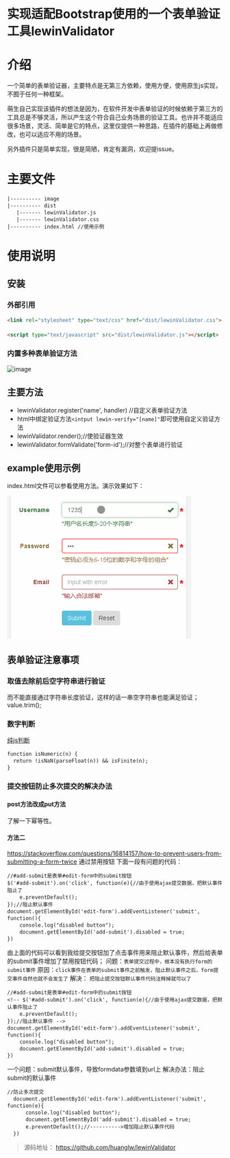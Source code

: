 

# 实现适配Bootstrap使用的一个表单验证工具lewinValidator

# 介绍

一个简单的表单验证器，主要特点是无第三方依赖，使用方便，使用原生js实现，不囿于任何一种框架。

萌生自己实现该插件的想法是因为，在软件开发中表单验证的时候依赖于第三方的工具总是不够灵活，所以产生这个符合自己业务场景的验证工具。也许并不能适应很多场景，灵活、简单是它的特点，这里仅提供一种思路，在插件的基础上再做修改，也可以适应不用的场景。

另外插件只是简单实现，很是简陋，肯定有漏洞，欢迎提issue。

# 主要文件
```
|---------- image
|---------- dist
   |------- lewinValidator.js
   |------- lewinValidator.css
|---------- index.html //使用示例
```

# 使用说明
## 安装
### 外部引用

```html
<link rel="stylesheet" type="text/css" href="dist/lewinValidator.css">

<script type="text/javascript" src="dist/lewinValidator.js"></script>
```

### 内置多种表单验证方法

![image](<http://wx4.sinaimg.cn/large/e2054bf8gy1g27vbq0bgaj20r10dq40d.jpg>)

## 主要方法

- lewinValidator.register('name', handler) //自定义表单验证方法
- html中绑定验证方法`<intput lewin-verify="[name]"`即可使用自定义验证方法
- lewinValidator.render();//使验证器生效
- lewinValidator.formValidate('form-id');//对整个表单进行验证


## example使用示例
index.html文件可以参看使用方法。演示效果如下：

![图片发自简书App](<https://raw.githubusercontent.com/huanglw/lewinValidator/master/image/lewinValidator.gif>)

## 表单验证注意事项
### 取值去除前后空字符串进行验证
而不能直接通过字符串长度验证，这样的话一串空字符串也能满足验证；value.trim();
### 数字判断
[纯js判断](https://stackoverflow.com/questions/9716468/pure-javascript-a-function-like-jquerys-isnumeric)
```
function isNumeric(n) {
  return !isNaN(parseFloat(n)) && isFinite(n);
}
```

### 提交按钮防止多次提交的解决办法
#### post方法改成put方法
了解一下幂等性。
#### 方法二
https://stackoverflow.com/questions/16814157/how-to-prevent-users-from-submitting-a-form-twice
通过禁用按钮
下面一段有问题的代码：
```
//#add-submit是表单#edit-form中的submit按钮
$('#add-submit').on('click', function(e){//由于使用ajax提交数据，把默认事件阻止了
    e.preventDefault();
});//阻止默认事件
document.getElementById('edit-form').addEventListener('submit', function(){
    console.log("disabled button");
    document.getElementById('add-submit').disabled = true;
})
```
由上面的代码可以看到我给提交按钮加了点击事件用来阻止默认事件，然后给表单的submit事件增加了禁用按钮代码；
问题：`表单提交过程中，根本没有执行form的submit事件`
原因：`click事件在表单的submit事件之前触发，阻止默认事件之后，form提交事件自然也就不会发生了`
解决： `把阻止提交按钮默认事件代码注释掉就可以了`
```
//#add-submit是表单#edit-form中的submit按钮
<!-- $('#add-submit').on('click', function(e){//由于使用ajax提交数据，把默认事件阻止了
    e.preventDefault();
});//阻止默认事件 -->
document.getElementById('edit-form').addEventListener('submit', function(){
    console.log("disabled button");
    document.getElementById('add-submit').disabled = true;
})
```
一个问题：submit默认事件，导致formdata参数填到url上
解决办法：阻止submit的默认事件
```
//防止多次提交
  document.getElementById('edit-form').addEventListener('submit', function(e){
      console.log("disabled button");
      document.getElementById('add-submit').disabled = true;
      e.preventDefault();//---------->增加阻止默认事件代码
  })
```

> 源码地址： <https://github.com/huanglw/lewinValidator>

